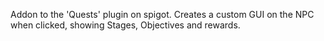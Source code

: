 Addon to the 'Quests' plugin on spigot. Creates a custom GUI on the NPC when clicked, showing Stages, Objectives and rewards.
